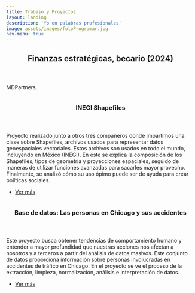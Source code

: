 ```yaml
---
title: Trabajo y Proyectos
layout: landing
description: 'Yo en palabras profesionales'
image: assets/images/fotoProgramar.jpg
nav-menu: true
---
```


<!-- Main -->
<div id="main">

<!-- One -->
<section id="one">
	<div class="inner">
		<header class="major">
			<h2>Finanzas estratégicas, becario (2024)</h2>
		</header>
		<p>MDPartners.</p>
	</div>
</section>

<!-- Two -->
<section id="two" class="spotlights">
    <!-- INEGI Shapefiles -->
	<section>
		<a href="https://github.com/barbaperezf/INEGI-Shp" class="image">
			<img src="{% link assets/images/fotoShapefile.jpg %}" alt="" data-position="center center" />
		</a>
		<div class="content">
			<div class="inner">
				<header class="major">
					<h3>INEGI Shapefiles</h3>
				</header>
				<p>Proyecto realizado junto a otros tres compañeros donde impartimos una clase sobre Shapefiles, archivos usados para representar datos geoespaciales vectoriales. Estos archivos son usados en todo el mundo, incluyendo en México (INEGI). En este se explica la composición de los Shapefiles, tipos de geometría y proyecciones espaciales, seguido de maneras de utilizar funciones avanzadas para sacarles mayor provecho. Finalmente, se analizó cómo su uso ópimo puede ser de ayuda para crear políticas sociales.</p>
				<ul class="actions">
					<li><a href="https://github.com/barbaperezf/INEGI-Shp" class="button">Ver más</a></li>
				</ul>
			</div>
		</div>
	</section>
    <!-- Chicago Chrashes_People Database -->
	<section>
		<a href="https://github.com/barbaperezf/db-project-Crashes_People" class="image">
			<img src="{% link assets/images/fotoChicago2.jpg %}" alt="" data-position="top center" />
		</a>
		<div class="content">
			<div class="inner">
				<header class="major">
					<h3>Base de datos: Las personas en Chicago y sus accidentes</h3>
				</header>
				<p>Este proyecto busca obtener tendencias de comportamiento humano y entender a mayor profundidad que nuestras acciones nos afectan a nosotros y a terceros a partir del análisis de datos masivos. Este conjunto de datos proporciona información sobre personas involucradas en accidentes de tráfico en Chicago. En el proyecto se ve el proceso de la extracción, limpieza, normalización, análisis e interpretación de datos.
</p>
				<ul class="actions">
					<li><a href="https://github.com/barbaperezf/db-project-Crashes_People" class="button">Ver más</a></li>
				</ul>
			</div>
		</div>
	</section>
</section>
</div>
